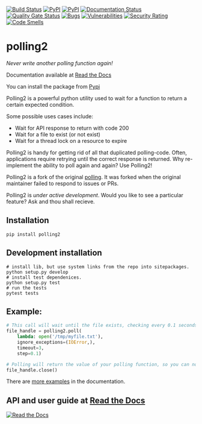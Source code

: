 [![Build Status](https://travis-ci.com/ddmee/polling2.svg?branch=master)](https://travis-ci.org/ddmee/polling2)
[![PyPI](https://img.shields.io/pypi/dm/polling2.svg)]()
[![PyPI](https://img.shields.io/pypi/v/polling2.svg)]()
[![Documentation Status](https://readthedocs.org/projects/polling2/badge/?version=latest)](https://polling2.readthedocs.io/en/latest/?badge=latest)
[![Quality Gate Status](https://sonarcloud.io/api/project_badges/measure?project=ddmee_polling2&metric=alert_status)](https://sonarcloud.io/summary/new_code?id=ddmee_polling2)
[![Bugs](https://sonarcloud.io/api/project_badges/measure?project=ddmee_polling2&metric=bugs)](https://sonarcloud.io/summary/new_code?id=ddmee_polling2)
[![Vulnerabilities](https://sonarcloud.io/api/project_badges/measure?project=ddmee_polling2&metric=vulnerabilities)](https://sonarcloud.io/summary/new_code?id=ddmee_polling2)
[![Security Rating](https://sonarcloud.io/api/project_badges/measure?project=ddmee_polling2&metric=security_rating)](https://sonarcloud.io/summary/new_code?id=ddmee_polling2)
[![Code Smells](https://sonarcloud.io/api/project_badges/measure?project=ddmee_polling2&metric=code_smells)](https://sonarcloud.io/summary/new_code?id=ddmee_polling2)

# polling2

_Never write another polling function again!_

Documentation available at [Read the Docs](https://polling2.readthedocs.io)

You can install the package from [Pypi](https://pypi.org/project/polling2/)

Polling2 is a powerful python utility used to wait for a function to return a certain expected condition.

Some possible uses cases include:

- Wait for API response to return with code 200
- Wait for a file to exist (or not exist)
- Wait for a thread lock on a resource to expire

Polling2 is handy for getting rid of all that duplicated polling-code. Often, applications require retrying until the correct response is returned. Why re-implement the ability to poll again and again? Use Polling2!

Polling2 is a fork of the original [polling](https://github.com/justiniso/polling). It was forked when the original maintainer failed to respond to issues or PRs. 

Polling2 is _under active development_. Would you like to see a particular feature? Ask and thou shall recieve.

## Installation

```
pip install polling2
```

## Development installation

```shell
# install lib, but use system links from the repo into sitepackages.
python setup.py develop
# install test dependenices.
python setup.py test
# run the tests
pytest tests
```

## Example:

```python
# This call will wait until the file exists, checking every 0.1 seconds and stopping after 3 seconds have elapsed
file_handle = polling2.poll(
    lambda: open('/tmp/myfile.txt'),
    ignore_exceptions=(IOError,),
    timeout=3,
    step=0.1)

# Polling will return the value of your polling function, so you can now interact with it
file_handle.close()
```

There are [more examples](https://polling2.readthedocs.io/en/latest/examples) in the documentation.

## API and user guide at [Read the Docs](https://polling2.readthedocs.io)

[![Read the Docs](https://raw.githubusercontent.com/ddmee/polling2/master/ext/read_the_docs.png)](https://polling2.readthedocs.io)
